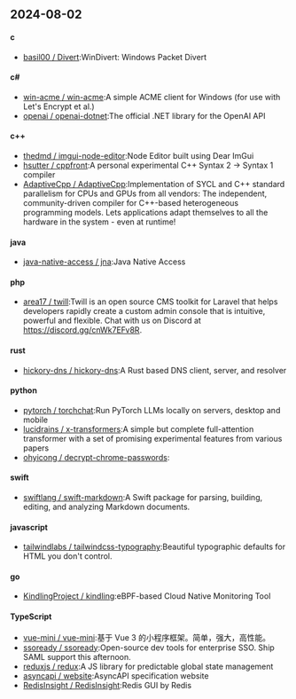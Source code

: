 ## 2024-08-02
#### c
* [basil00 / Divert](https://github.com/basil00/Divert):WinDivert: Windows Packet Divert
#### c#
* [win-acme / win-acme](https://github.com/win-acme/win-acme):A simple ACME client for Windows (for use with Let's Encrypt et al.)
* [openai / openai-dotnet](https://github.com/openai/openai-dotnet):The official .NET library for the OpenAI API
#### c++
* [thedmd / imgui-node-editor](https://github.com/thedmd/imgui-node-editor):Node Editor built using Dear ImGui
* [hsutter / cppfront](https://github.com/hsutter/cppfront):A personal experimental C++ Syntax 2 -> Syntax 1 compiler
* [AdaptiveCpp / AdaptiveCpp](https://github.com/AdaptiveCpp/AdaptiveCpp):Implementation of SYCL and C++ standard parallelism for CPUs and GPUs from all vendors: The independent, community-driven compiler for C++-based heterogeneous programming models. Lets applications adapt themselves to all the hardware in the system - even at runtime!
#### java
* [java-native-access / jna](https://github.com/java-native-access/jna):Java Native Access
#### php
* [area17 / twill](https://github.com/area17/twill):Twill is an open source CMS toolkit for Laravel that helps developers rapidly create a custom admin console that is intuitive, powerful and flexible. Chat with us on Discord at https://discord.gg/cnWk7EFv8R.
#### rust
* [hickory-dns / hickory-dns](https://github.com/hickory-dns/hickory-dns):A Rust based DNS client, server, and resolver
#### python
* [pytorch / torchchat](https://github.com/pytorch/torchchat):Run PyTorch LLMs locally on servers, desktop and mobile
* [lucidrains / x-transformers](https://github.com/lucidrains/x-transformers):A simple but complete full-attention transformer with a set of promising experimental features from various papers
* [ohyicong / decrypt-chrome-passwords](https://github.com/ohyicong/decrypt-chrome-passwords):
#### swift
* [swiftlang / swift-markdown](https://github.com/swiftlang/swift-markdown):A Swift package for parsing, building, editing, and analyzing Markdown documents.
#### javascript
* [tailwindlabs / tailwindcss-typography](https://github.com/tailwindlabs/tailwindcss-typography):Beautiful typographic defaults for HTML you don't control.
#### go
* [KindlingProject / kindling](https://github.com/KindlingProject/kindling):eBPF-based Cloud Native Monitoring Tool
#### TypeScript
* [vue-mini / vue-mini](https://github.com/vue-mini/vue-mini):基于 Vue 3 的小程序框架。简单，强大，高性能。
* [ssoready / ssoready](https://github.com/ssoready/ssoready):Open-source dev tools for enterprise SSO. Ship SAML support this afternoon.
* [reduxjs / redux](https://github.com/reduxjs/redux):A JS library for predictable global state management
* [asyncapi / website](https://github.com/asyncapi/website):AsyncAPI specification website
* [RedisInsight / RedisInsight](https://github.com/RedisInsight/RedisInsight):Redis GUI by Redis
